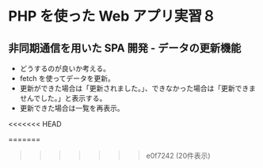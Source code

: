 # PHP を使った Web アプリ実習８

## 非同期通信を用いた SPA 開発 - データの更新機能

* どうするのが良いか考える。
* fetch を使ってデータを更新。
* 更新ができた場合は「更新されました。」、できなかった場合は「更新できませんでした。」と表示する。
* 更新できた場合は一覧を再表示。

<<<<<<< HEAD

  
=======
>>>>>>> e0f7242 (20件表示)
